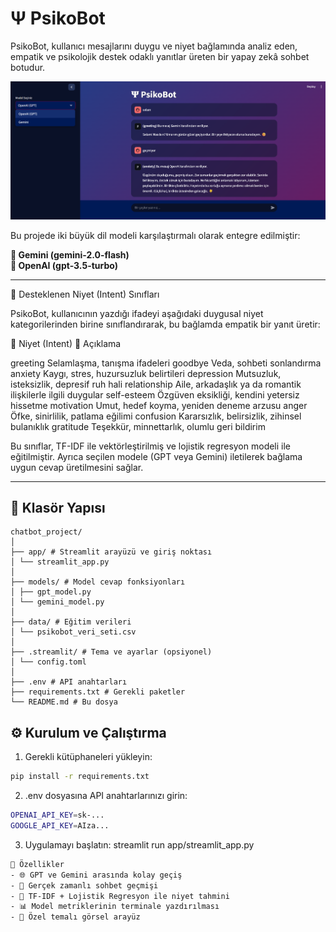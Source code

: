 # Ψ PsikoBot

PsikoBot, kullanıcı mesajlarını duygu ve niyet bağlamında analiz eden, empatik ve psikolojik destek odaklı yanıtlar üreten bir yapay zekâ sohbet botudur.

![PsikoBot Arayüzü](docs/psikobot_ui.png)

Bu projede iki büyük dil modeli karşılaştırmalı olarak entegre edilmiştir:

**🔹 Gemini (gemini-2.0-flash)**  
**🔹 OpenAI (gpt-3.5-turbo)**

---

🧭 Desteklenen Niyet (Intent) Sınıfları

PsikoBot, kullanıcının yazdığı ifadeyi aşağıdaki duygusal niyet kategorilerinden birine sınıflandırarak, bu bağlamda empatik bir yanıt üretir:

🎯 Niyet (Intent)	📝 Açıklama

greeting	Selamlaşma, tanışma ifadeleri
goodbye	Veda, sohbeti sonlandırma
anxiety	Kaygı, stres, huzursuzluk belirtileri
depression	Mutsuzluk, isteksizlik, depresif ruh hali
relationship	Aile, arkadaşlık ya da romantik ilişkilerle ilgili duygular
self-esteem	Özgüven eksikliği, kendini yetersiz hissetme
motivation	Umut, hedef koyma, yeniden deneme arzusu
anger	Öfke, sinirlilik, patlama eğilimi
confusion	Kararsızlık, belirsizlik, zihinsel bulanıklık
gratitude	Teşekkür, minnettarlık, olumlu geri bildirim


Bu sınıflar, TF-IDF ile vektörleştirilmiş ve lojistik regresyon modeli ile eğitilmiştir. Ayrıca seçilen modele (GPT veya Gemini) iletilerek bağlama uygun cevap üretilmesini sağlar.


---


## 📂 Klasör Yapısı
```plaintext
chatbot_project/
│
├── app/ # Streamlit arayüzü ve giriş noktası
│ └── streamlit_app.py
│
├── models/ # Model cevap fonksiyonları
│ ├── gpt_model.py
│ └── gemini_model.py
│
├── data/ # Eğitim verileri
│ └── psikobot_veri_seti.csv
│
├── .streamlit/ # Tema ve ayarlar (opsiyonel)
│ └── config.toml
│
├── .env # API anahtarları
├── requirements.txt # Gerekli paketler
└── README.md # Bu dosya
```
## ⚙️ Kurulum ve Çalıştırma

1. Gerekli kütüphaneleri yükleyin:

```bash
pip install -r requirements.txt
```
2. .env dosyasına API anahtarlarınızı girin:
```bash
OPENAI_API_KEY=sk-...
GOOGLE_API_KEY=AIza...
```
3. Uygulamayı başlatın:
streamlit run app/streamlit_app.py

```bash
🎯 Özellikler
- 🌐 GPT ve Gemini arasında kolay geçiş
- 💬 Gerçek zamanlı sohbet geçmişi
- 🧠 TF-IDF + Lojistik Regresyon ile niyet tahmini
- 📊 Model metriklerinin terminale yazdırılması
- 🎨 Özel temalı görsel arayüz
```

